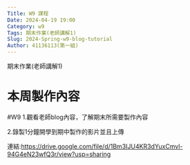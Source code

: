 ```yaml
---
Title: W9 課程
Date: 2024-04-19 19:00
Category: w9
Tags: 期末作業(老師講解1)
Slug: 2024-Spring-w9-blog-tutorial
Author: 41136113(第一組)
---
```


期末作業(老師講解1)

<!-- PELICAN_END_SUMMARY -->

# 本周製作內容
#W9
1.觀看老師blog內容，了解期末所需要製作內容

2.錄製1分鐘開學到期中製作的影片並且上傳

連結:https://drive.google.com/file/d/1Bm3IJU4KR3dYuxCmvl-94G4eN23wfQ3r/view?usp=sharing







